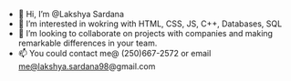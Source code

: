 - 👋 Hi, I’m @Lakshya Sardana
- 👀 I’m interested in wokring with HTML, CSS, JS, C++, Databases, SQL
- 💞️ I’m looking to collaborate on projects with companies and making remarkable differences in your team.
- 📫 You could contact me@ (250)667-2572 or email me@lakshya.sardana98@gmail.com

<!---
lakshyasardana/lakshyasardana is a ✨ special ✨ repository because its `README.md` (this file) appears on your GitHub profile.
You can click the Preview link to take a look at your changes.
--->
